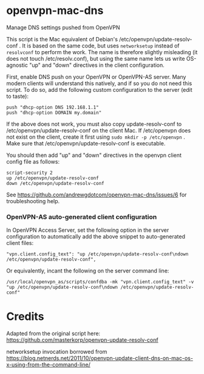 # openvpn-mac-dns
Manage DNS settings pushed from OpenVPN

This script is the Mac equivalent of Debian's /etc/openvpn/update-resolv-conf .
It is based on the same code, but uses `networksetup` instead of `resolvconf` to perform the work.
The name is therefore slightly misleading (it does not touch /etc/resolv.conf),
but using the same name lets us write OS-agnostic "up" and "down" directives in the client configuration.

First, enable DNS push on your OpenVPN or OpenVPN-AS server.
Many modern clients will understand this natively, and if so you do not need this script.
To do so, add the following custom configuration to the server (edit to taste):

```
push "dhcp-option DNS 192.168.1.1"
push "dhcp-option DOMAIN my.domain"
```

If the above does not work, you must also copy update-resolv-conf to /etc/openvpn/update-resolv-conf on the client Mac.
If /etc/openvpn does not exist on the client, create it first using `sudo mkdir -p /etc/openvpn` .
Make sure that /etc/openvpn/update-resolv-conf is executable.

You should then add "up" and "down" directives in the openvpn client config file as follows:

```
script-security 2
up /etc/openvpn/update-resolv-conf
down /etc/openvpn/update-resolv-conf
```

See https://github.com/andrewgdotcom/openvpn-mac-dns/issues/6 for troubleshooting help.

### OpenVPN-AS auto-generated client configuration

In OpenVPN Access Server, set the following option in the server configuration to automatically add the above snippet to auto-generated client files:

```
"vpn.client.config_text": "up /etc/openvpn/update-resolv-conf\ndown /etc/openvpn/update-resolv-conf", 
```

Or equivalently, incant the following on the server command line:

```
/usr/local/openvpn_as/scripts/confdba -mk "vpn.client.config_text" -v "up /etc/openvpn/update-resolv-conf\ndown /etc/openvpn/update-resolv-conf"
```

# Credits

Adapted from the original script here: https://github.com/masterkorp/openvpn-update-resolv-conf

networksetup invocation borrowed from https://blog.netnerds.net/2011/10/openvpn-update-client-dns-on-mac-os-x-using-from-the-command-line/

